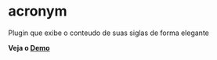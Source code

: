 # acronym


 Plugin que exibe o conteudo de suas siglas de forma elegante



**Veja o [Demo](http://vagnerld.github.io/acronym/)**
